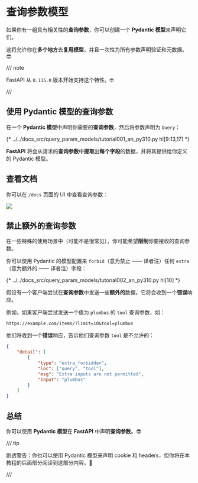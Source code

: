 # 查询参数模型

如果你有一组具有相关性的**查询参数**，你可以创建一个 **Pydantic 模型**来声明它们。

这将允许你在**多个地方**去**复用模型**，并且一次性为所有参数声明验证和元数据。😎

/// note

FastAPI 从 `0.115.0` 版本开始支持这个特性。🤓

///

## 使用 Pydantic 模型的查询参数

在一个 **Pydantic 模型**中声明你需要的**查询参数**，然后将参数声明为 `Query`：

{* ../../docs_src/query_param_models/tutorial001_an_py310.py hl[9:13,17] *}

**FastAPI** 将会从请求的**查询参数**中**提取**出**每个字段**的数据，并将其提供给你定义的 Pydantic 模型。

## 查看文档

你可以在 `/docs` 页面的 UI 中查看查询参数：

<div class="screenshot">
<img src="/img/tutorial/query-param-models/image01.png">
</div>

## 禁止额外的查询参数

在一些特殊的使用场景中（可能不是很常见），你可能希望**限制**你要接收的查询参数。

你可以使用 Pydantic 的模型配置来 `forbid`（意为禁止 —— 译者注）任何 `extra`（意为额外的 —— 译者注）字段：

{* ../../docs_src/query_param_models/tutorial002_an_py310.py hl[10] *}

假设有一个客户端尝试在**查询参数**中发送一些**额外的**数据，它将会收到一个**错误**响应。

例如，如果客户端尝试发送一个值为 `plumbus` 的 `tool` 查询参数，如：

```http
https://example.com/items/?limit=10&tool=plumbus
```

他们将收到一个**错误**响应，告诉他们查询参数 `tool` 是不允许的：

```json
{
    "detail": [
        {
            "type": "extra_forbidden",
            "loc": ["query", "tool"],
            "msg": "Extra inputs are not permitted",
            "input": "plumbus"
        }
    ]
}
```

## 总结

你可以使用 **Pydantic 模型**在 **FastAPI** 中声明**查询参数**。😎

/// tip

剧透警告：你也可以使用 Pydantic 模型来声明 cookie 和 headers，但你将在本教程的后面部分阅读到这部分内容。🤫

///
